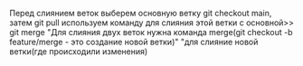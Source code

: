 Перед слиянием веток выберем основную ветку
git checkout main, затем git pull используем команду для слияния этой ветки с основной>> git merge
"Для слияния двух веток нужна команда merge(git checkout -b feature/merge - это создание новой ветки)"
"для слияние новой ветки(где происходили изменения)
